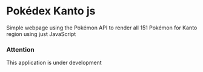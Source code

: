 # Pokédex Kanto js
Simple webpage using the Pokémon API to render all 151 Pokémon for Kanto region using just JavaScript


### Attention
This application is under development
